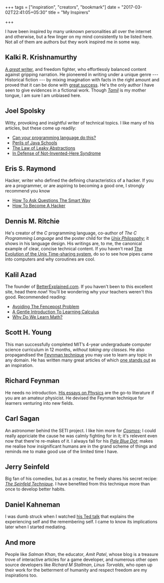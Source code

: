 +++
tags = ["inspiration", "creators", "bookmark"]
date = "2017-03-02T22:41:05+05:30"
title = "My Inspirers"

+++

I have been inspired by many unknown personalities all over the internet and otherwise, but a few linger on my mind consistently to be listed here.  Not all of them are authors but they work inspired me in some way.

## Kalki R. Krishnamurthy
[A *great* writer][Kalki], and freedom fighter, who effortlessly balanced content against gripping narration.  He pioneered in writing under a unique genre --- Historical fiction --- by mixing imagination with facts in the right amount and proved that it can be done with [great success][Ponniyin Selvan].  He's the only author I have seen to give evidences in a fictional work.  Though *[Tamil][]* is my mother tongue, I am sure I am unbiased here.

[Kalki]:https://en.wikipedia.org/wiki/Kalki_Krishnamurthy
[Ponniyin Selvan]: https://en.wikipedia.org/wiki/Ponniyin_Selvan
[Tamil]: https://en.wikipedia.org/wiki/Tamil_language

## Joel Spolsky
Witty, provoking and insightful writer of technical topics.  I like many of his articles, but these come up readily:

+ [Can your programming language do this?][]
+ [Perils of Java Schools][]
+ [The Law of Leaky Abstractions][]
+ [In Defense of Not-Invented-Here Syndrome][]

[Can your programming language do this?]: https://www.joelonsoftware.com/2006/08/01/can-your-programming-language-do-this/
[The Law of Leaky Abstractions]: https://www.joelonsoftware.com/2002/11/11/the-law-of-leaky-abstractions/
[In Defense of Not-Invented-Here Syndrome]: https://www.joelonsoftware.com/2001/10/14/in-defense-of-not-invented-here-syndrome/
[Perils of Java Schools]: https://www.joelonsoftware.com/2005/12/29/the-perils-of-javaschools-2/

## Eris S. Raymond
Hacker, writer who defined the defining characteristics of a hacker.  If you are a programmer, or are aspiring to becoming a good one, I strongly recommend you know

+ [How To Ask Questions The Smart Way][]
+ [How To Become A Hacker][]

[How To Ask Questions The Smart Way]: http://www.catb.org/~esr/faqs/smart-questions.html
[How To Become A Hacker]: http://www.catb.org/esr/faqs/hacker-howto.html

## Dennis M. Ritchie
He's creator of the *C* programming language, co-author of *The C Programming Language* and the poster child for the *[Unix Philosophy][]*; it shows in his language design.  His writings are, to me, the canonical example of clear, concise technical content.  If you haven't read [The Evolution of the Unix Time-sharing system][], do so to see how pipes came into computers and why coroutines are cool.

[Unix Philosophy]: https://en.wikipedia.org/wiki/Unix_philosophy
[The Evolution of the Unix Time-sharing system]: https://www.bell-labs.com/usr/dmr/www/hist.html

## Kalil Azad
The founder of [BetterExplained.com][Better Explained].  If you haven't been to this excellent site, head there *now*!  You'll be wondering why your teachers weren't this good.  Recommended reading:

* [Avoiding The Fencepost Problem][]
* [A Gentle Introduction To Learning Calculus][]
* [Why Do We Learn Math?][]

[Better Explained]: http://betterexplained.com/
[Avoiding The Fencepost Problem]: https://betterexplained.com/articles/learning-how-to-count-avoiding-the-fencepost-problem/
[A Gentle Introduction To Learning Calculus]: https://betterexplained.com/articles/a-gentle-introduction-to-learning-calculus/
[Why Do We Learn Math?]: https://betterexplained.com/articles/why-do-we-learn-math/

## Scott H. Young
This man successfully completed MIT’s 4-year undergraduate computer science curriculum in 12 months, *without taking any classes*.  He also propagandised the [Feynman technique][] you may use to learn any topic in any domain.  He has written many great articles of which [one stands out][hello, world] as an inspiration.

[Feynman technique]: https://www.scotthyoung.com/learnonsteroids/grab/TranscriptFeynman.pdf
[hello, world]: /post/hello_world#writing-a-powerful-tool

## Richard Feynman
He needs no introduction.  [His essays on Physics][Feynman essays] are the go-to literature if you are an amateur physicist.  He devised the Feynman technique for learners venturing into new fields.

[Feynman essays]: http://www.feynmanlectures.info/

## Carl Sagan
An astronomer behind the SETI project.  I like him more for *[Cosmos][]*; I could really appriciate the cause he was calmly fighting for in it; it's relevent even now that there're re-makes of it.  I always fall for his *[Pale Blue Dot][]*; makes me realise how insignificant humans are in the grand scheme of things and reminds me to make good use of the limited time I have.

[Cosmos]: https://en.wikipedia.org/wiki/Cosmos:_A_Personal_Voyage
[Pale Blue Dot]: https://en.wikipedia.org/wiki/Pale_Blue_Dot

## Jerry Seinfeld
Big fan of his comedies, but as a creator, he freely shares his secret recipe: *[The Seinfeld Technique][]*.  I have benefited from this technique more than once to develop better habits.

[The Seinfeld Technique]: http://lifehacker.com/281626/jerry-seinfelds-productivity-secret

## Daniel Kahneman
I was dumb struck when I watched [his Ted talk][Daniel Kahneman] that explains the experiencing self and the remembering self.  I came to know its implications later when I started mediating.

[Daniel Kahneman]: https://www.ted.com/talks/daniel_kahneman_the_riddle_of_experience_vs_memory

## And more
People like *Salman Khan*, the educator, *Amit Patel*, whose blog is a treasure trove of interactive articles for a game developer, and numerous other open source developers like *Richard M Stallman*,  *Linus Torvalds*, who open up their work for the betterment of humanity and respect freedom are my inspirations too.
